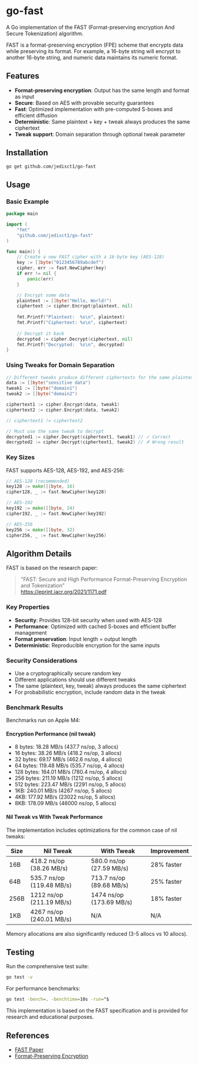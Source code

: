 # go-fast

A Go implementation of the FAST (Format-preserving encryption And Secure Tokenization) algorithm.

FAST is a format-preserving encryption (FPE) scheme that encrypts data while preserving its format. For example, a 16-byte string will encrypt to another 16-byte string, and numeric data maintains its numeric format.

## Features

- **Format-preserving encryption**: Output has the same length and format as input
- **Secure**: Based on AES with provable security guarantees
- **Fast**: Optimized implementation with pre-computed S-boxes and efficient diffusion
- **Deterministic**: Same plaintext + key + tweak always produces the same ciphertext
- **Tweak support**: Domain separation through optional tweak parameter

## Installation

```bash
go get github.com/jedisct1/go-fast
```

## Usage

### Basic Example

```go
package main

import (
    "fmt"
    "github.com/jedisct1/go-fast"
)

func main() {
    // Create a new FAST cipher with a 16-byte key (AES-128)
    key := []byte("0123456789abcdef")
    cipher, err := fast.NewCipher(key)
    if err != nil {
        panic(err)
    }

    // Encrypt some data
    plaintext := []byte("Hello, World!")
    ciphertext := cipher.Encrypt(plaintext, nil)
    
    fmt.Printf("Plaintext:  %s\n", plaintext)
    fmt.Printf("Ciphertext: %x\n", ciphertext)
    
    // Decrypt it back
    decrypted := cipher.Decrypt(ciphertext, nil)
    fmt.Printf("Decrypted:  %s\n", decrypted)
}
```

### Using Tweaks for Domain Separation

```go
// Different tweaks produce different ciphertexts for the same plaintext
data := []byte("sensitive data")
tweak1 := []byte("domain1")
tweak2 := []byte("domain2")

ciphertext1 := cipher.Encrypt(data, tweak1)
ciphertext2 := cipher.Encrypt(data, tweak2)

// ciphertext1 != ciphertext2

// Must use the same tweak to decrypt
decrypted1 := cipher.Decrypt(ciphertext1, tweak1) // ✓ Correct
decrypted2 := cipher.Decrypt(ciphertext1, tweak2) // ✗ Wrong result
```

### Key Sizes

FAST supports AES-128, AES-192, and AES-256:

```go
// AES-128 (recommended)
key128 := make([]byte, 16)
cipher128, _ := fast.NewCipher(key128)

// AES-192
key192 := make([]byte, 24)
cipher192, _ := fast.NewCipher(key192)

// AES-256
key256 := make([]byte, 32)
cipher256, _ := fast.NewCipher(key256)
```

## Algorithm Details

FAST is based on the research paper:
> "FAST: Secure and High Performance Format-Preserving Encryption and Tokenization"  
> https://eprint.iacr.org/2021/1171.pdf

### Key Properties

- **Security**: Provides 128-bit security when used with AES-128
- **Performance**: Optimized with cached S-boxes and efficient buffer management
- **Format preservation**: Input length = output length
- **Deterministic**: Reproducible encryption for the same inputs

### Security Considerations

- Use a cryptographically secure random key
- Different applications should use different tweaks
- The same (plaintext, key, tweak) always produces the same ciphertext
- For probabilistic encryption, include random data in the tweak

### Benchmark Results

Benchmarks run on Apple M4:

#### Encryption Performance (nil tweak)
- 8 bytes: 18.28 MB/s (437.7 ns/op, 3 allocs)
- 16 bytes: 38.26 MB/s (418.2 ns/op, 3 allocs)
- 32 bytes: 69.17 MB/s (462.6 ns/op, 4 allocs)
- 64 bytes: 119.48 MB/s (535.7 ns/op, 4 allocs)
- 128 bytes: 164.01 MB/s (780.4 ns/op, 4 allocs)
- 256 bytes: 211.19 MB/s (1212 ns/op, 5 allocs)
- 512 bytes: 223.47 MB/s (2291 ns/op, 5 allocs)
- 1KB: 240.01 MB/s (4267 ns/op, 5 allocs)
- 4KB: 177.92 MB/s (23022 ns/op, 5 allocs)
- 8KB: 178.09 MB/s (46000 ns/op, 5 allocs)

#### Nil Tweak vs With Tweak Performance
The implementation includes optimizations for the common case of nil tweaks:

| Size | Nil Tweak                  | With Tweak                 | Improvement |
| ---- | -------------------------- | -------------------------- | ----------- |
| 16B  | 418.2 ns/op (38.26 MB/s)   | 580.0 ns/op (27.59 MB/s)   | 28% faster  |
| 64B  | 535.7 ns/op (119.48 MB/s)  | 713.7 ns/op (89.68 MB/s)   | 25% faster  |
| 256B | 1212 ns/op (211.19 MB/s)   | 1474 ns/op (173.69 MB/s)   | 18% faster  |
| 1KB  | 4267 ns/op (240.01 MB/s)   | N/A                        | N/A         |

Memory allocations are also significantly reduced (3-5 allocs vs 10 allocs).

## Testing

Run the comprehensive test suite:

```bash
go test -v
```

For performance benchmarks:

```bash
go test -bench=. -benchtime=10s -run=^$
```

This implementation is based on the FAST specification and is provided for research and educational purposes.

## References

- [FAST Paper](https://eprint.iacr.org/2021/1171.pdf)
- [Format-Preserving Encryption](https://en.wikipedia.org/wiki/Format-preserving_encryption)
